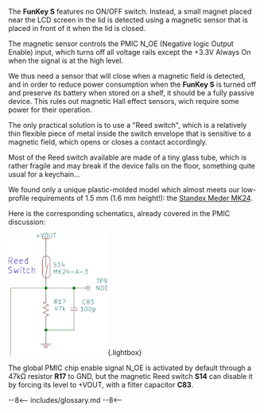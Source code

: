 The **FunKey S** features no ON/OFF switch. Instead, a small magnet
placed near the LCD screen in the lid is detected using a magnetic
sensor that is placed in front of it when the lid is closed.

The magnetic sensor controls the PMIC N_OE (Negative logic Output
Enable) input, which turns off all voltage rails except the +3.3V
Always On when the signal is at the high level.

We thus need a sensor that will close when a magnetic field is
detected, and in order to reduce power consumption when the **FunKey
S** is turned off and preserve its battery when stored on a shelf, it
should be a fully passive device. This rules out magnetic Hall effect
sensors, wich require some power for their operation.

The only practical solution is to use a "Reed switch", which is a
relatively thin flexible piece of metal inside the switch envelope
that is sensitive to a magnetic field, which opens or closes a contact
accordingly.

Most of the Reed switch available are made of a tiny glass tube, which
is rather fragile and may break if the device falls on the floor,
something quite usual for a keychain...

We found only a unique plastic-molded model which almost meets our
low-profile requirements of 1.5 mm (1.6 mm height!): the [Standex
Meder MK24][1].

Here is the corresponding schematics, already covered in the PMIC
discussion:

![Magnetic Sensor Schematics](/assets/images/Magnetic_Sensor_Schematics.png){.lightbox}

The global PMIC chip enable signal N_OE is activated by default
through a 47kΩ resistor **R17** to GND, but the magnetic Reed switch
**S14** can disable it by forcing its level to +VOUT, with a filter
capacitor **C83**.

[1]: https://github.com/FunKey-Project/FunKey-S-Hardware/blob/master/Datasheets/MK24_V02.pdf

--8<--
includes/glossary.md
--8<--
